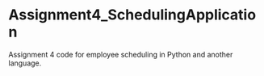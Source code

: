 # Assignment4_SchedulingApplication
Assignment 4 code for employee scheduling in Python and another language.
